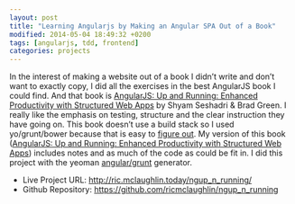 ```yaml
---
layout: post
title: "Learning Angularjs by Making an Angular SPA Out of a Book"
modified: 2014-05-04 18:49:32 +0200
tags: [angularjs, tdd, frontend]
categories: projects
---
```

<p>In the interest of making a website out of a book I didn’t write and don’t want to exactly copy, I did all the exercises in the best AngularJS book I could find. And that book is  <a href="http://www.amazon.com/AngularJS-Running-Enhanced-Productivity-Structured-ebook/dp/B00NF07FSC">AngularJS: Up and Running: Enhanced Productivity with Structured Web Apps</a> by Shyam Seshadri &amp; Brad Green. I really like the emphasis on testing, structure and the clear instruction they have going on. This book doesn’t use a build stack so I used yo/grunt/bower because that is easy to <a href="http://yeoman.io/codelab/index.html">figure out</a>. My version of this book (<a href="http://ric.mclaughlin.today/ngup_n_running/">AngularJS: Up and Running: Enhanced Productivity with Structured Web Apps</a>) includes notes and as much of the code as could be fit in. I did this project with the yeoman <a href="https://github.com/yeoman/generator-angular">angular/grunt</a> generator.</p>
<ul>
<li>
  Live Project URL: <a href="http://ric.mclaughlin.today/ngup_n_running/">http://ric.mclaughlin.today/ngup_n_running/</a>
</li>
<li>Github Repository: <a href="https://github.com/ricmclaughlin/ngup_n_running">https://github.com/ricmclaughlin/ngup_n_running</a></li>
</ul>



